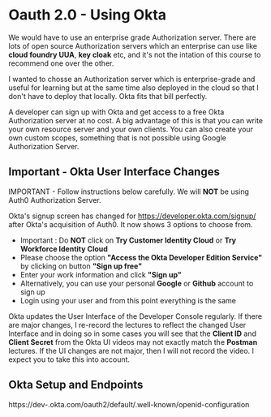 # Oauth 2.0 - Using Okta

We would have to use an enterprise grade Authorization server. There are lots of open source Authorization servers which an enterprise can use like **cloud foundry UUA**, **key cloak** etc, and it's not the intation of this course to recommend one over the other. 
  
I wanted to chosse an Authorization server which is enterprise-grade and useful for learning but at the same time also deployed in the cloud so that I don't have to deploy that locally. Okta fits that bill perfectly.  
  
A developer can sign up with Okta and get access to a free Okta Authorization server at no cost. A big advantage of this is that you can write your own resource server and your own clients. You can also create your own custom scopes, something that is not possible using Google Authorization Server.  

## Important - Okta User Interface Changes
IMPORTANT - Follow instructions below carefully. We will **NOT** be using Auth0 Authorization Server.  
  

Okta's signup screen has changed for https://developer.okta.com/signup/ after Okta's acquisition of Auth0. It now shows 3 options to choose from.  
* Important : Do **NOT** click on **Try Customer Identity Cloud** or **Try Workforce Identity Cloud**
* Please choose the option **"Access the Okta Developer Edition Service"** by clicking on button **"Sign up free"**
* Enter your work information and click **"Sign up"**
* Alternatively, you can use your personal **Google** or **Github** account to sign up
* Login using your user and from this point everything is the same

Okta updates the User Interface of the Developer Console regularly. If there are major changes, I re-record the lectures to reflect the changed User Interface and in doing so in some cases you will see that the **Client ID** and **Client Secret** from the Okta UI videos may not exactly match the **Postman** lectures. If the UI changes are not major, then I will not record the video. I expect you to take this into account.  

## Okta Setup and Endpoints
https://dev-<mt-account>.okta.com/oauth2/default/.well-known/openid-configuration